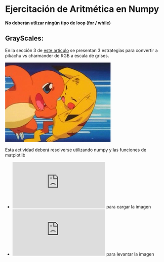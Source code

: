 # Ejercitación de Aritmética en Numpy

**No deberán utlizar ningún tipo de loop (for / while)**

## GrayScales:

En la sección 3 de [este artículo](https://www.baeldung.com/cs/convert-rgb-to-grayscale) se presentan 3 estrategias para convertir a pikachu vs charmander de RGB a escala de grises.

![PikachuVsCharmader](./pikachu_vs_charmander.jpeg)

Esta actividad deberá resolverse utilizando  numpy y las funciones de matplotlib

* ![imread](https://matplotlib.org/stable/api/_as_gen/matplotlib.pyplot.imread.html) para cargar la imagen
* ![imshow](https://matplotlib.org/stable/api/_as_gen/matplotlib.pyplot.imshow.html) para levantar la imagen
